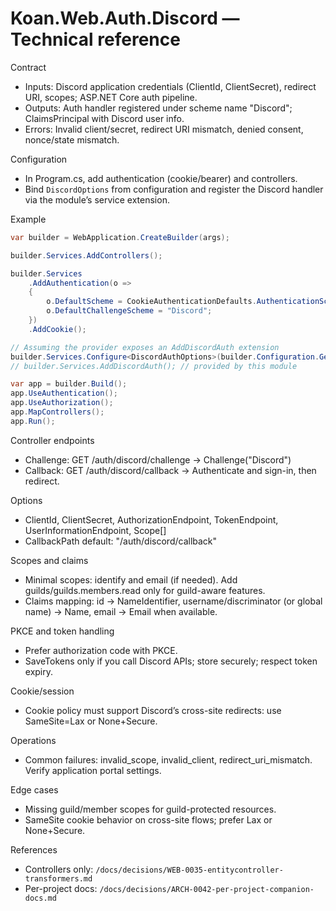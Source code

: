 # Koan.Web.Auth.Discord — Technical reference

Contract
- Inputs: Discord application credentials (ClientId, ClientSecret), redirect URI, scopes; ASP.NET Core auth pipeline.
- Outputs: Auth handler registered under scheme name "Discord"; ClaimsPrincipal with Discord user info.
- Errors: Invalid client/secret, redirect URI mismatch, denied consent, nonce/state mismatch.

Configuration
- In Program.cs, add authentication (cookie/bearer) and controllers.
- Bind `DiscordOptions` from configuration and register the Discord handler via the module’s service extension.

Example

```csharp
var builder = WebApplication.CreateBuilder(args);

builder.Services.AddControllers();

builder.Services
    .AddAuthentication(o =>
    {
        o.DefaultScheme = CookieAuthenticationDefaults.AuthenticationScheme;
        o.DefaultChallengeScheme = "Discord";
    })
    .AddCookie();

// Assuming the provider exposes an AddDiscordAuth extension
builder.Services.Configure<DiscordAuthOptions>(builder.Configuration.GetSection("Auth:Providers:Discord"));
// builder.Services.AddDiscordAuth(); // provided by this module

var app = builder.Build();
app.UseAuthentication();
app.UseAuthorization();
app.MapControllers();
app.Run();
```

Controller endpoints
- Challenge: GET /auth/discord/challenge → Challenge("Discord")
- Callback: GET /auth/discord/callback → Authenticate and sign-in, then redirect.

Options
- ClientId, ClientSecret, AuthorizationEndpoint, TokenEndpoint, UserInformationEndpoint, Scope[]
- CallbackPath default: "/auth/discord/callback"

Scopes and claims
- Minimal scopes: identify and email (if needed). Add guilds/guilds.members.read only for guild-aware features.
- Claims mapping: id → NameIdentifier, username/discriminator (or global name) → Name, email → Email when available.

PKCE and token handling
- Prefer authorization code with PKCE.
- SaveTokens only if you call Discord APIs; store securely; respect token expiry.

Cookie/session
- Cookie policy must support Discord’s cross-site redirects: use SameSite=Lax or None+Secure.

Operations
- Common failures: invalid_scope, invalid_client, redirect_uri_mismatch. Verify application portal settings.

Edge cases
- Missing guild/member scopes for guild-protected resources.
- SameSite cookie behavior on cross-site flows; prefer Lax or None+Secure.

References
- Controllers only: `/docs/decisions/WEB-0035-entitycontroller-transformers.md`
- Per-project docs: `/docs/decisions/ARCH-0042-per-project-companion-docs.md`